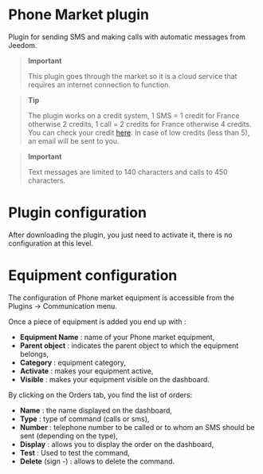 # Phone Market plugin

Plugin for sending SMS and making calls with automatic messages from Jeedom.

> **Important**
>
> This plugin goes through the market so it is a cloud service that requires an internet connection to function.

> **Tip**
>
> The plugin works on a credit system, 1 SMS = 1 credit for France otherwise 2 credits, 1 call = 2 credits for France otherwise 4 credits. You can check your credit [here](https://market.jeedom.com/index.php?v=d&p=profils#services). In case of low credits (less than 5), an email will be sent to you.

> **Important**
>
> Text messages are limited to 140 characters and calls to 450 characters.

# Plugin configuration

After downloading the plugin, you just need to activate it, there is no configuration at this level.

# Equipment configuration

The configuration of Phone market equipment is accessible from the Plugins → Communication menu.

Once a piece of equipment is added you end up with :

- **Equipment Name** : name of your Phone market equipment,
- **Parent object** : indicates the parent object to which the equipment belongs,
- **Category** : equipment category,
- **Activate** : makes your equipment active,
- **Visible** : makes your equipment visible on the dashboard.

By clicking on the Orders tab, you find the list of orders:

- **Name** : the name displayed on the dashboard,
- **Type** : type of command (calls or sms),
- **Number** : telephone number to be called or to whom an SMS should be sent (depending on the type),
- **Display** : allows you to display the order on the dashboard,
- **Test** : Used to test the command,
- **Delete** (sign -) : allows to delete the command.
